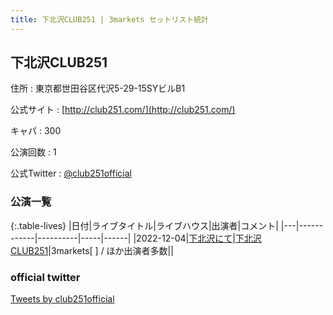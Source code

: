 ```yaml
---
title: 下北沢CLUB251 | 3markets セットリスト統計
---
```

## 下北沢CLUB251

住所
:    東京都世田谷区代沢5-29-15SYビルB1

公式サイト
:    [http://club251.com/](http://club251.com/)

キャパ
:    300

公演回数
: 1


公式Twitter
: <a href="https://twitter.com/club251official">@club251official</a>


### 公演一覧

{:.table-lives}
|日付|ライブタイトル|ライブハウス|出演者|コメント|
|---|------------|----------|-----|------|
|<span class="nowrap">2022-12-04</span>|[下北沢にて](live043.html)|[下北沢CLUB251](livehouse047.html)|3markets[ ] / ほか出演者多数||



### official twitter

<a class="twitter-timeline" href="https://twitter.com/club251official?ref_src=twsrc%5Etfw">Tweets by club251official</a> <script async src="https://platform.twitter.com/widgets.js" charset="utf-8"></script>